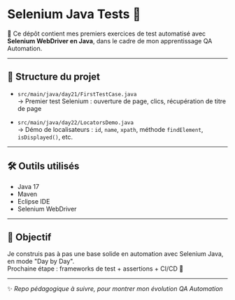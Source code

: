 # Selenium Java Tests 🚀

🎯 Ce dépôt contient mes premiers exercices de test automatisé avec **Selenium WebDriver en Java**, dans le cadre de mon apprentissage QA Automation.

---

## 📁 Structure du projet

- `src/main/java/day21/FirstTestCase.java`  
  → Premier test Selenium : ouverture de page, clics, récupération de titre de page

- `src/main/java/day22/LocatorsDemo.java`  
  → Démo de localisateurs : `id`, `name`, `xpath`, méthode `findElement`, `isDisplayed()`, etc.

---

## 🛠️ Outils utilisés

- Java 17  
- Maven  
- Eclipse IDE  
- Selenium WebDriver

---

## 🌱 Objectif

Je construis pas à pas une base solide en automation avec Selenium Java, en mode "Day by Day".  
Prochaine étape : frameworks de test + assertions + CI/CD 🎯

---

✨ *Repo pédagogique à suivre, pour montrer mon évolution QA Automation*

